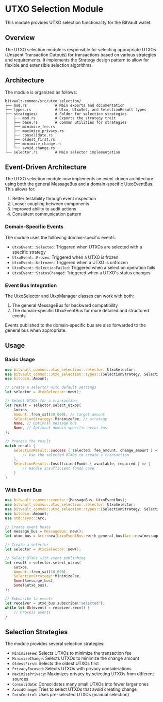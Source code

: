 # UTXO Selection Module

This module provides UTXO selection functionality for the BitVault wallet.

## Overview

The UTXO selection module is responsible for selecting appropriate UTXOs (Unspent Transaction Outputs) for transactions based on various strategies and requirements. It implements the Strategy design pattern to allow for flexible and extensible selection algorithms.

## Architecture

The module is organized as follows:

```
bitvault-common/src/utxo_selection/
├── mod.rs             # Main exports and documentation
├── types.rs           # Utxo, UtxoSet, and SelectionResult types
├── strategies/        # Folder for selection strategies
│   ├── mod.rs         # Exports the strategy trait
│   ├── base.rs        # Common utilities for strategies
│   ├── minimize_fee.rs
│   ├── maximize_privacy.rs
│   ├── consolidate.rs
│   ├── oldest_first.rs
│   ├── minimize_change.rs
│   └── avoid_change.rs
└── selector.rs        # Main selector implementation
```

## Event-Driven Architecture

The UTXO selection module now implements an event-driven architecture using both the general MessageBus and a domain-specific UtxoEventBus. This allows for:

1. Better testability through event inspection
2. Looser coupling between components
3. Improved ability to audit actions
4. Consistent communication pattern

### Domain-Specific Events

The module uses the following domain-specific events:

- `UtxoEvent::Selected`: Triggered when UTXOs are selected with a specific strategy
- `UtxoEvent::Frozen`: Triggered when a UTXO is frozen
- `UtxoEvent::Unfrozen`: Triggered when a UTXO is unfrozen
- `UtxoEvent::SelectionFailed`: Triggered when a selection operation fails
- `UtxoEvent::StatusChanged`: Triggered when a UTXO's status changes

### Event Bus Integration

The UtxoSelector and UtxoManager classes can work with both:

1. The general MessageBus for backward compatibility
2. The domain-specific UtxoEventBus for more detailed and structured events

Events published to the domain-specific bus are also forwarded to the general bus when appropriate.

## Usage

### Basic Usage

```rust
use bitvault_common::utxo_selection::selector::UtxoSelector;
use bitvault_common::utxo_selection::types::{SelectionStrategy, SelectionResult};
use bitcoin::Amount;

// Create a selector with default settings
let selector = UtxoSelector::new();

// Select UTXOs for a transaction
let result = selector.select_utxos(
    &utxos,
    Amount::from_sat(50_000), // target amount
    SelectionStrategy::MinimizeFee, // strategy
    None, // Optional message bus
    None, // Optional domain-specific event bus
);

// Process the result
match result {
    SelectionResult::Success { selected, fee_amount, change_amount } => {
        // Use the selected UTXOs to create a transaction
    },
    SelectionResult::InsufficientFunds { available, required } => {
        // Handle insufficient funds case
    }
}
```

### With Event Bus

```rust
use bitvault_common::events::{MessageBus, UtxoEventBus};
use bitvault_common::utxo_selection::selector::UtxoSelector;
use bitvault_common::utxo_selection::types::{SelectionStrategy, SelectionResult};
use bitcoin::Amount;
use std::sync::Arc;

// Create event buses
let message_bus = MessageBus::new();
let utxo_bus = Arc::new(UtxoEventBus::with_general_bus(Arc::new(message_bus)));

// Create a selector
let selector = UtxoSelector::new();

// Select UTXOs with event publishing
let result = selector.select_utxos(
    &utxos,
    Amount::from_sat(50_000),
    SelectionStrategy::MinimizeFee,
    Some(&message_bus),
    Some(&utxo_bus),
);

// Subscribe to events
let receiver = utxo_bus.subscribe("selected");
while let Ok(event) = receiver.recv() {
    // Process events
}
```

## Selection Strategies

The module provides several selection strategies:

- `MinimizeFee`: Selects UTXOs to minimize the transaction fee
- `MinimizeChange`: Selects UTXOs to minimize the change amount
- `OldestFirst`: Selects the oldest UTXOs first
- `PrivacyFocused`: Selects UTXOs with privacy considerations
- `MaximizePrivacy`: Maximizes privacy by selecting UTXOs from different sources
- `Consolidate`: Consolidates many small UTXOs into fewer larger ones
- `AvoidChange`: Tries to select UTXOs that avoid creating change
- `CoinControl`: Uses pre-selected UTXOs (manual selection) 